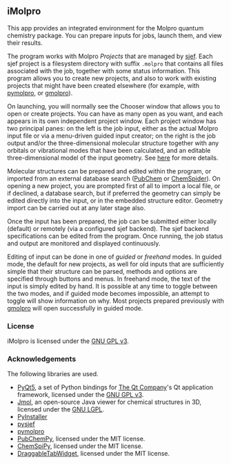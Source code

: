 ## iMolpro

This app provides an integrated environment for the Molpro quantum chemistry package.  You can prepare inputs for jobs, launch them, and view their results.

The program works with Molpro *Projects* that are managed by [sjef](https://github.com/molpro/sjef/blob/master/README.md). Each sjef project is a filesystem directory with suffix `.molpro` that contains all files associated with the job, together with some status information.  This program allows you to create new projects, and also to work with existing projects that might have been created elsewhere (for example, with [pymolpro](https://github.com/molpro/pymolpro/blob/master/README.rst), or [gmolpro](https://www.molpro.net/manual/doku.php?id=gmolpro_graphical_user_interface)).

On launching, you will normally see the Chooser window that allows you to open or create projects. You can have as many open as you want, and each appears in its own independent project window.  Each project window has two principal panes: on the left is the job input, either as the actual Molpro input file or via a menu-driven guided input creator; on the right is the job output and/or the three-dimensional molecular structure together with any orbitals or vibrational modes that have been calculated, and an editable three-dimensional model of the input geometry. See [here](doc/example.md) for more details.

Molecular structures can be prepared and edited within the program, or imported from an external database search ([PubChem](https://pubchem.ncbi.nlm.nih.gov) or [ChemSpider](https://www.chemspider.com)). On opening a new project, you are prompted first of all to import a local file, or if declined, a database search, but if preferred the geometry can simply be edited directly into the input, or in the embedded structure editor. Geometry import can be carried out at any later stage also.

Once the input has been prepared, the job can be submitted either locally (default) or remotely (via a configured sjef backend). The sjef backend specifications can be edited from the program. Once running, the job status and output are monitored and displayed continuously.

Editing of input can be done in one of _guided_ or _freehand_ modes. In guided mode, the default for new projects, as well for old inputs that are sufficiently simple that their structure can be parsed, methods and options are specified through buttons and menus. In freehand mode, the text of the input is simply edited by hand. It is possible at any time to toggle between the two modes, and if guided mode becomes impossible, an attempt to toggle will show information on why. Most projects prepared previously with
[gmolpro](https://www.molpro.net/manual/doku.php?id=gmolpro_graphical_user_interface) will open successfully in guided mode.
### License
iMolpro is licensed under the [GNU GPL v3](https://www.gnu.org/licenses/licenses.html#GPL).
### Acknowledgements
The following libraries are used.

* [PyQt5](https://riverbankcomputing.com/software/pyqt/intro), a set of Python bindings for [The Qt Company](https://www.qt.io/)'s Qt application framework,
licensed under the [GNU GPL v3](https://www.gnu.org/licenses/licenses.html#GPL).
* [Jmol](http://www.jmol.org/), an open-source Java viewer for chemical structures in 3D, licensed under the [GNU LGPL](https://www.gnu.org/licenses/licenses.html#LGPL).
* [PyInstaller](https://pyinstaller.org/)
* [pysjef](https://github.com/molpro/pysjef)
* [pymolpro](https://github.com/molpro/pymolpro)
* [PubChemPy](https://github.com/mcs07/PubChemPy), licensed under the MIT license.
* [ChemSpiPy](https://github.com/mcs07/ChemSpiPy), licensed under the MIT license.
* [DraggableTabWidget](https://github.com/akihito-takeuchi/qt-draggable-tab-widget), licensed under the MIT license.
